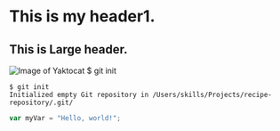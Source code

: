 # This is my header1.
## This is Large header.
![Image of Yaktocat](https://octodex.github.com/images/yaktocat.png)
$ git init
```
$ git init
Initialized empty Git repository in /Users/skills/Projects/recipe-repository/.git/
```
``` javascript
var myVar = "Hello, world!";
```
